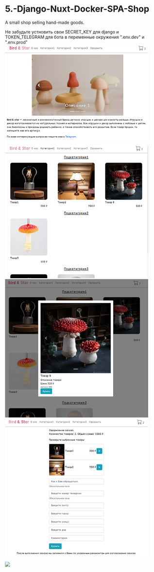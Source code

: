 # 5.-Django-Nuxt-Docker-SPA-Shop
A small shop selling hand-made goods.


Не забудьте устновить свои SECRET_KEY для django и TOKEN_TELEGRAM для бота в переменные окружения ".env.dev" и ".env.prod"
![](https://github.com/jimbojimih/5.-Django-Nuxt-Docker-SPA-Shop/blob/master/!screenshots%20for%20github/screen1.png)
![](https://github.com/jimbojimih/5.-Django-Nuxt-Docker-SPA-Shop/blob/master/!screenshots%20for%20github/screen2.png)
![](https://github.com/jimbojimih/5.-Django-Nuxt-Docker-SPA-Shop/blob/master/!screenshots%20for%20github/screen3.png)
![](https://github.com/jimbojimih/5.-Django-Nuxt-Docker-SPA-Shop/blob/master/!screenshots%20for%20github/screen4.png)

<img src="[https://your-image-url.type](https://github.com/jimbojimih/5.-Django-Nuxt-Docker-SPA-Shop/blob/master/!screenshots%20for%20github/screen1.png)" width="300">

